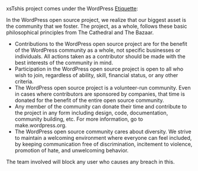 xsTshis project comes under the WordPress [Etiquette](https://wordpress.org/about/etiquette/):

In the WordPress open source project, we realize that our biggest asset is the community that we foster. The project, as a whole, follows these basic philosophical principles from The Cathedral and The Bazaar.

-   Contributions to the WordPress open source project are for the benefit of the WordPress community as a whole, not specific businesses or individuals. All actions taken as a contributor should be made with the best interests of the community in mind.
-   Participation in the WordPress open source project is open to all who wish to join, regardless of ability, skill, financial status, or any other criteria.
-   The WordPress open source project is a volunteer-run community. Even in cases where contributors are sponsored by companies, that time is donated for the benefit of the entire open source community.
-   Any member of the community can donate their time and contribute to the project in any form including design, code, documentation, community building, etc. For more information, go to make.wordpress.org.
-   The WordPress open source community cares about diversity. We strive to maintain a welcoming environment where everyone can feel included, by keeping communication free of discrimination, incitement to violence, promotion of hate, and unwelcoming behavior.

The team involved will block any user who causes any breach in this.
